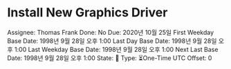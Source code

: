 # Install New Graphics Driver

Assignee: Thomas Frank
Done: No
Due: 2020년 10월 25일
First Weekday Base Date: 1998년 9월 28일 오후 1:00
Last Day Base Date: 1998년 9월 28일 오후 1:00
Last Weekday Base Date: 1998년 9월 28일 오후 1:00
Next Last Base Date: 1998년 9월 28일 오후 1:00
State: 🔴
Type: ⏳One-Time
UTC Offset: 0